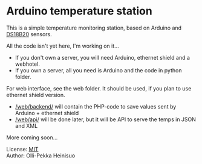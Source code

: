Arduino temperature station
===========================

This is a simple temperature monitoring station, based on Arduino and [DS18B20](http://datasheets.maxim-ic.com/en/ds/DS18B20.pdf) sensors.    

All the code isn't yet here, I'm working on it...    

- If you don't own a server, you will need Arduino, ethernet shield and a webhotel.
- If you own a server, all you need is Arduino and the code in python folder.

For web interface, see the web folder. It should be used, if you plan to use ethernet shield version.     

- [/web/backend/](https://github.com/skvark/Arduino_temp_station/tree/master/web/backend) will contain the PHP-code to save values sent by Arduino + ethernet shield
- [/web/api/](https://github.com/skvark/Arduino_temp_station/tree/master/web/api) will be done later, but it will be API to serve the temps in JSON and XML

More coming soon...     

License: [MIT](http://github.com/skvark/Arduino_temp_station/blob/master/license.txt)     
Author: Olli-Pekka Heinisuo    